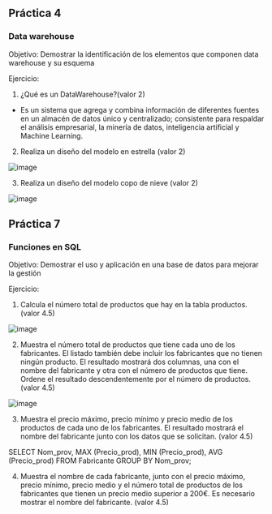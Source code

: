 
## Práctica 4
### Data warehouse

Objetivo: Demostrar la identificación de los elementos que componen data warehouse y
su esquema

Ejercicio:

1. ¿Qué es un DataWarehouse?(valor 2)

* Es un sistema que agrega y combina información de diferentes fuentes en un almacén de datos único y centralizado; consistente para respaldar el análisis empresarial, la minería de datos, inteligencia artificial y Machine Learning.

2. Realiza un diseño del modelo en estrella (valor 2)

![image](https://user-images.githubusercontent.com/101481084/173205751-25f7433d-eb93-47cb-a25f-6d591ddc08a2.png)


3. Realiza un diseño del modelo copo de nieve (valor 2)

![image](https://user-images.githubusercontent.com/101481084/173205807-d0b8f518-52f3-4298-a26f-9c3650956c22.png)


## Práctica 7
### Funciones en SQL
Objetivo: Demostrar el uso y aplicación en una base de datos para mejorar la gestión

Ejercicio:

1. Calcula el número total de productos que hay en la tabla productos. (valor 4.5)

![image](https://user-images.githubusercontent.com/101481084/173207066-32a916f2-ff85-4575-b2c9-0144e67ec36d.png)


2. Muestra el número total de productos que tiene cada uno de los fabricantes. El listado
también debe incluir los fabricantes que no tienen ningún producto. El resultado
mostrará dos columnas, una con el nombre del fabricante y otra con el número de
productos que tiene. Ordene el resultado descendentemente por el número de
productos. (valor 4.5)

![image](https://user-images.githubusercontent.com/101481084/173208232-c92b653b-aa33-4242-b47f-46debb8c465c.png)

3. Muestra el precio máximo, precio mínimo y precio medio de los productos de cada
uno de los fabricantes. El resultado mostrará el nombre del fabricante junto con los
datos que se solicitan. (valor 4.5)

SELECT Nom_prov, MAX (Precio_prod), MIN (Precio_prod), AVG (Precio_prod) FROM Fabricante 
GROUP BY Nom_prov;

4. Muestra el nombre de cada fabricante, junto con el precio máximo, precio mínimo,
precio medio y el número total de productos de los fabricantes que tienen un precio
medio superior a 200€. Es necesario mostrar el nombre del fabricante. (valor 4.5)


